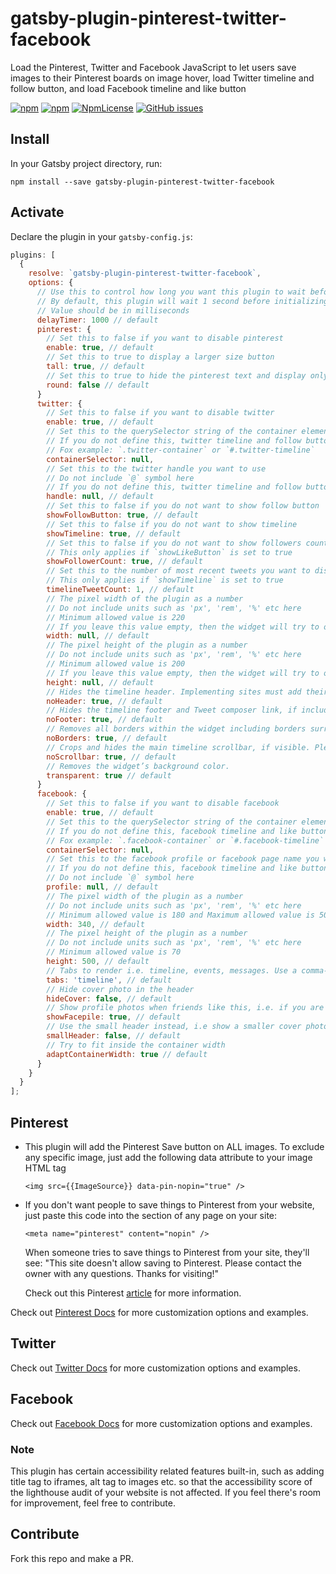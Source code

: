 # gatsby-plugin-pinterest-twitter-facebook
Load the Pinterest, Twitter and Facebook JavaScript to let users save images to their Pinterest boards on image hover, load Twitter timeline and follow button, and load Facebook timeline and like button

[![npm](https://img.shields.io/npm/dt/gatsby-plugin-pinterest-twitter-facebook.svg)](https://www.npmjs.com/package/gatsby-plugin-pinterest-twitter-facebook)
[![npm](https://img.shields.io/npm/v/gatsby-plugin-pinterest-twitter-facebook.svg)](https://www.npmjs.com/package/gatsby-plugin-pinterest-twitter-facebook)
[![NpmLicense](https://img.shields.io/npm/l/gatsby-plugin-pinterest-twitter-facebook.svg)](https://opensource.org/licenses/MIT)
[![GitHub issues](https://img.shields.io/github/issues-raw/sagar7993/gatsby-plugin-pinterest-twitter-facebook.svg)](https://github.com/sagar7993/gatsby-plugin-pinterest-twitter-facebook/issues)

## Install

In your Gatsby project directory, run:

`npm install --save gatsby-plugin-pinterest-twitter-facebook`

## Activate

Declare the plugin in your `gatsby-config.js`:

```javascript
plugins: [
  {
    resolve: `gatsby-plugin-pinterest-twitter-facebook`,
    options: {
      // Use this to control how long you want this plugin to wait before initializing the Facebook and Twitter scripts
      // By default, this plugin will wait 1 second before initializing the social widgets to ensure that the page loads and the container elements for these widgets are created in the DOM
      // Value should be in milliseconds
      delayTimer: 1000 // default
      pinterest: {
        // Set this to false if you want to disable pinterest
        enable: true, // default
        // Set this to true to display a larger size button
        tall: true, // default
        // Set this to true to hide the pinterest text and display only a round 'P' button
        round: false // default
      }
      twitter: {
        // Set this to false if you want to disable twitter
        enable: true, // default
        // Set this to the querySelector string of the container element where you want to display twitter timeline and follow button
        // If you do not define this, twitter timeline and follow button will not work
        // Fox example: `.twitter-container` or `#.twitter-timeline`
        containerSelector: null,
        // Set this to the twitter handle you want to use
        // Do not include `@` symbol here
        // If you do not define this, twitter timeline and follow button will not work
        handle: null, // default
        // Set this to false if you do not want to show follow button
        showFollowButton: true, // default
        // Set this to false if you do not want to show timeline
        showTimeline: true, // default
        // Set this to false if you do not want to show followers count
        // This only applies if `showLikeButton` is set to true
        showFollowerCount: true, // default
        // Set this to the number of most recent tweets you want to display in the timeline
        // This only applies if `showTimeline` is set to true
        timelineTweetCount: 1, // default
        // The pixel width of the plugin as a number
        // Do not include units such as 'px', 'rem', '%' etc here
        // Minimum allowed value is 220
        // If you leave this value empty, then the widget will try to occupy all available width
        width: null, // default
        // The pixel height of the plugin as a number
        // Do not include units such as 'px', 'rem', '%' etc here
        // Minimum allowed value is 200
        // If you leave this value empty, then the widget will try to occupy all available height
        height: null, // default
        // Hides the timeline header. Implementing sites must add their own Twitter attribution, link to the source timeline, and comply with other Twitter display requirements.
        noHeader: true, // default
        // Hides the timeline footer and Tweet composer link, if included in the timeline widget type.
        noFooter: true, // default
        // Removes all borders within the widget including borders surrounding the widget area and separating Tweets.
        noBorders: true, // default
        // Crops and hides the main timeline scrollbar, if visible. Please consider that hiding standard user interface components can affect the accessibility of your website.
        noScrollbar: true, // default
        // Removes the widget’s background color.
        transparent: true // default
      }
      facebook: {
        // Set this to false if you want to disable facebook
        enable: true, // default
        // Set this to the querySelector string of the container element where you want to display facebook timeline and like button
        // If you do not define this, facebook timeline and like button will not work
        // Fox example: `.facebook-container` or `#.facebook-timeline`
        containerSelector: null,
        // Set this to the facebook profile or facebook page name you want to use
        // If you do not define this, facebook timeline and like button will not work
        // Do not include `@` symbol here
        profile: null, // default
        // The pixel width of the plugin as a number
        // Do not include units such as 'px', 'rem', '%' etc here
        // Minimum allowed value is 180 and Maximum allowed value is 500
        width: 340, // default
        // The pixel height of the plugin as a number
        // Do not include units such as 'px', 'rem', '%' etc here
        // Minimum allowed value is 70
        height: 500, // default
        // Tabs to render i.e. timeline, events, messages. Use a comma-separated list to add multiple tabs, i.e. timeline, events.
        tabs: 'timeline', // default
        // Hide cover photo in the header
        hideCover: false, // default
        // Show profile photos when friends like this, i.e. if you are logged in to Facebook, it will show the photos of your friends who have liked this page
        showFacepile: true, // default
        // Use the small header instead, i.e show a smaller cover photo
        smallHeader: false, // default
        // Try to fit inside the container width
        adaptContainerWidth: true // default
      }
    }
  }
];
```

## Pinterest

- This plugin will add the Pinterest Save button on ALL images. To exclude any specific image, just add the following data attribute to your image HTML tag

    ```<img src={{ImageSource}} data-pin-nopin="true" />```

- If you don't want people to save things to Pinterest from your website, just paste this code into the <head> section of any page on your site:

    ```<meta name="pinterest" content="nopin" />```
    
    When someone tries to save things to Pinterest from your site, they'll see: "This site doesn't allow saving to Pinterest. Please contact the owner with any questions. Thanks for visiting!"

    Check out this Pinterest [article](https://help.pinterest.com/en/business/article/prevent-saves-to-pinterest-from-your-site) for more information.

Check out [Pinterest Docs](https://developers.pinterest.com/docs/widgets/save/) for more customization options and examples.

## Twitter

Check out [Twitter Docs](https://developer.twitter.com/en/docs/twitter-for-websites/timelines/overview) for more customization options and examples.

## Facebook

Check out [Facebook Docs](https://developers.facebook.com/docs/plugins/page-plugin/) for more customization options and examples.

### Note

This plugin has certain accessibility related features built-in, such as adding title tag to iframes, alt tag to images etc. so that the accessibility score of the lighthouse audit of your website is not affected. If you feel there's room for improvement, feel free to contribute.

## Contribute

Fork this repo and make a PR.

